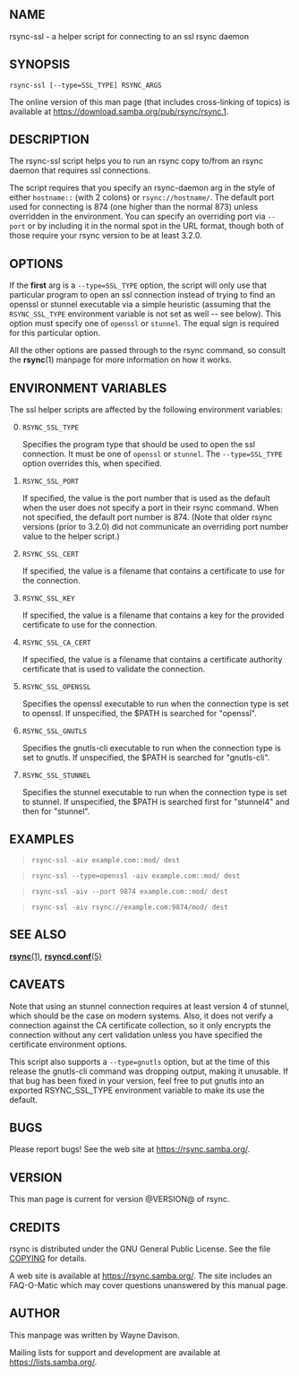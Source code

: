 ## NAME

rsync-ssl - a helper script for connecting to an ssl rsync daemon

## SYNOPSIS

```
rsync-ssl [--type=SSL_TYPE] RSYNC_ARGS
```

The online version of this man page (that includes cross-linking of topics)
is available at <https://download.samba.org/pub/rsync/rsync.1>.

## DESCRIPTION

The rsync-ssl script helps you to run an rsync copy to/from an rsync daemon
that requires ssl connections.

The script requires that you specify an rsync-daemon arg in the style of either
`hostname::` (with 2 colons) or `rsync://hostname/`.  The default port used for
connecting is 874 (one higher than the normal 873) unless overridden in the
environment.  You can specify an overriding port via `--port` or by including
it in the normal spot in the URL format, though both of those require your
rsync version to be at least 3.2.0.

## OPTIONS

If the **first** arg is a `--type=SSL_TYPE` option, the script will only use
that particular program to open an ssl connection instead of trying to find an
openssl or stunnel executable via a simple heuristic (assuming that the
`RSYNC_SSL_TYPE` environment variable is not set as well -- see below).  This
option must specify one of `openssl` or `stunnel`.  The equal sign is
required for this particular option.

All the other options are passed through to the rsync command, so consult the
**rsync**(1) manpage for more information on how it works.

## ENVIRONMENT VARIABLES

The ssl helper scripts are affected by the following environment variables:

0.  `RSYNC_SSL_TYPE`

    Specifies the program type that should be used to open the ssl connection.
    It must be one of `openssl` or `stunnel`.  The `--type=SSL_TYPE` option
    overrides this, when specified.

0.  `RSYNC_SSL_PORT`

    If specified, the value is the port number that is used as the default when
    the user does not specify a port in their rsync command.  When not
    specified, the default port number is 874.  (Note that older rsync versions
    (prior to 3.2.0) did not communicate an overriding port number value to the
    helper script.)

0.  `RSYNC_SSL_CERT`

    If specified, the value is a filename that contains a certificate to use
    for the connection.

0.  `RSYNC_SSL_KEY`

    If specified, the value is a filename that contains a key for the provided
    certificate to use for the connection.

0.  `RSYNC_SSL_CA_CERT`

    If specified, the value is a filename that contains a certificate authority
    certificate that is used to validate the connection.

0.  `RSYNC_SSL_OPENSSL`

    Specifies the openssl executable to run when the connection type is set to
    openssl.  If unspecified, the $PATH is searched for "openssl".

0.  `RSYNC_SSL_GNUTLS`

    Specifies the gnutls-cli executable to run when the connection type is set
    to gnutls.  If unspecified, the $PATH is searched for "gnutls-cli".

0.  `RSYNC_SSL_STUNNEL`

    Specifies the stunnel executable to run when the connection type is set to
    stunnel.  If unspecified, the $PATH is searched first for "stunnel4" and
    then for "stunnel".

## EXAMPLES

>     rsync-ssl -aiv example.com::mod/ dest

>     rsync-ssl --type=openssl -aiv example.com::mod/ dest

>     rsync-ssl -aiv --port 9874 example.com::mod/ dest

>     rsync-ssl -aiv rsync://example.com:9874/mod/ dest

## SEE ALSO

[**rsync**(1)](./rsync.1), [**rsyncd.conf**(5)](./rsyncd.conf.5)

## CAVEATS

Note that using an stunnel connection requires at least version 4 of stunnel,
which should be the case on modern systems.  Also, it does not verify a
connection against the CA certificate collection, so it only encrypts the
connection without any cert validation unless you have specified the
certificate environment options.

This script also supports a `--type=gnutls` option, but at the time of this
release the gnutls-cli command was dropping output, making it unusable.  If
that bug has been fixed in your version, feel free to put gnutls into an
exported RSYNC_SSL_TYPE environment variable to make its use the default.

## BUGS

Please report bugs! See the web site at <https://rsync.samba.org/>.

## VERSION

This man page is current for version @VERSION@ of rsync.

## CREDITS

rsync is distributed under the GNU General Public License.  See the file
[COPYING](./COPYING) for details.

A web site is available at <https://rsync.samba.org/>.  The site includes an
FAQ-O-Matic which may cover questions unanswered by this manual page.

## AUTHOR

This manpage was written by Wayne Davison.

Mailing lists for support and development are available at
<https://lists.samba.org/>.
